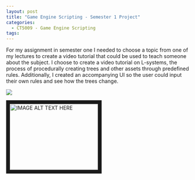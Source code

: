 ```yaml
---
layout: post
title: "Game Engine Scripting - Semester 1 Project"
categories:
  - CT5009 - Game Engine Scripting
tags:
---
```


For my assignment in semester one I needed to choose a topic from one of my lectures to create a video tutorial that could be used to teach someone about the subject. I choose to create a video tutorial on L-systems, the process of procedurally creating trees and other assets through predefined rules. Additionally, I created an accompanying UI so the user could input their own rules and see how the trees change.

[![](http://img.youtube.com/vi/HAgKdvAcR5g/0.jpg)](http://www.youtube.com/watch?v=HAgKdvAcR5g "")

<a href="http://www.youtube.com/watch?feature=player_embedded&v=http://www.youtube.com/watch?v=HAgKdvAcR5g
" target="_blank"><img src="http://img.youtube.com/vi/HAgKdvAcR5g/0.jpg" 
alt="IMAGE ALT TEXT HERE" width="240" height="180" border="10" /></a>
